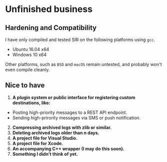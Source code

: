 # Unfinished business

## Hardening and Compatibility

I have only compiled and tested SIR on the following platforms using `gcc`.

- Ubuntu 16.04 x64
- Windows 10 x64

Other platforms, such as `BSD` and `macOS` remain untested, and probably won't even compile cleanly.

## Nice to have

1. **A plugin system or public interface for registering custom destinations, like:**
  * Posting high-priority messages to a REST API endpoint.
  * Sending high-prirority messages via SMS or push notification.
2. **Compressing archived logs with zlib or similar.**
3. **Deleting archived logs older than _n_ days.**
4. **A project file for Visual Studio.**
5. **A project file for Xcode.**
6. **An accompanying C++ wrapper (I may do this soon).**
7. **Something I didn't think of yet.**